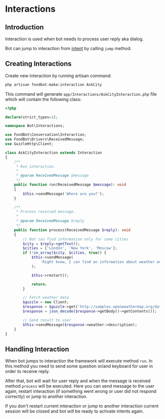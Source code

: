 # Interactions

## Introduction
Interaction is used when bot needs to process user reply aka dialog.

Bot can jump to interaction from [intent](/intents) by calling `jump` method.

## Creating Interactions

Create new interaction by running artisan command:

```bash
php artisan fondbot:make:interaction AskCity
```

This command will generate `app/Interactions/AskCityInteraction.php` file which will contain the following class:

```php   
<?php

declare(strict_types=1);

namespace Bot\Interactions;

use FondBot\Conversation\Interaction;
use FondBot\Drivers\ReceivedMessage;
use GuzzleHttp\Client;

class AskCityInteraction extends Interaction
{
    /**
     * Run interaction.
     *
     * @param ReceivedMessage $message
     */
    public function run(ReceivedMessage $message): void
    {
        $this->sendMessage('Where are you?');
    }

    /**
     * Process received message.
     *
     * @param ReceivedMessage $reply
     */
    public function process(ReceivedMessage $reply): void
    {
        // Bot can find information only for some cities
        $city = $reply->getText();
        $cities = ['London', 'New York', 'Moscow'];
        if (!in_array($city, $cities, true)) {
            $this->sendMessage(
                'Right know, I can find an information about weather only for ' . implode($cities, ', ') . '.'
            );

            $this->restart();

            return;
        }

        // Fetch weather data
        $guzzle = new Client;
        $response = $guzzle->get('http://samples.openweathermap.org/data/2.5/weather?q=' . $city . '&appid=b1b15e88fa797225412429c1c50c122a1');
        $response = json_decode($response->getBody()->getContents());

        // Send result to user
        $this->sendMessage($response->weather->description);
    }
} 
```
    
## Handling Interaction    
When bot jumps to interaction the framework will execute method `run`. 
In this method you need to send some question or/and keyboard for user in order to receive reply. 

After that, bot will wait for user reply and when the message is received method `process` will be executed.
Here you can send message to the user again, restart interaction (if something went wrong or user did not respond correctly) or jump to another interaction.

If you don't restart current interaction or jump to another interaction current session will be closed and bot will be ready to activate intents again.

    
